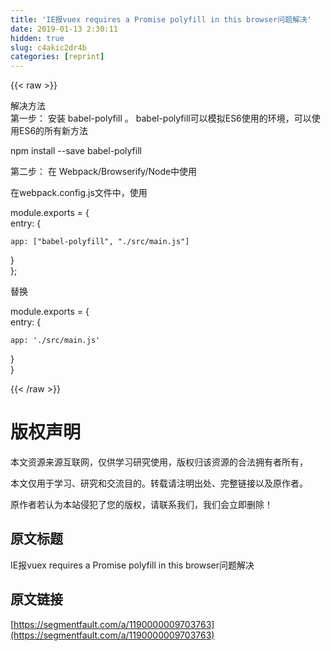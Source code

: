 ```yaml
---
title: 'IE报vuex requires a Promise polyfill in this browser问题解决' 
date: 2019-01-13 2:30:11
hidden: true
slug: c4akic2dr4b
categories: [reprint]
---
```


{{< raw >}}

                    
<p>解决方法<br>第一步： 安装 babel-polyfill 。 babel-polyfill可以模拟ES6使用的环境，可以使用ES6的所有新方法</p>
<p>npm install --save babel-polyfill</p>
<p>第二步： 在 Webpack/Browserify/Node中使用</p>
<p>在webpack.config.js文件中，使用</p>
<p>module.exports = {<br>  entry: {</p>
<div class="widget-codetool" style="display:none;">
      <div class="widget-codetool--inner">
      <span class="selectCode code-tool" data-toggle="tooltip" data-placement="top" title="" data-original-title="全选"></span>
      <span type="button" class="copyCode code-tool" data-toggle="tooltip" data-placement="top" data-clipboard-text="app: [&quot;babel-polyfill&quot;, &quot;./src/main.js&quot;]" title="" data-original-title="复制"></span>
      <span type="button" class="saveToNote code-tool" data-toggle="tooltip" data-placement="top" title="" data-original-title="放进笔记"></span>
      </div>
      </div><pre class="hljs avrasm"><code style="word-break: break-word; white-space: initial;"><span class="hljs-symbol">app:</span> [<span class="hljs-string">"babel-polyfill"</span>, <span class="hljs-string">"./src/main.js"</span>]</code></pre>
<p>}<br>};</p>
<p>替换</p>
<p>module.exports = {<br>  entry: {</p>
<div class="widget-codetool" style="display:none;">
      <div class="widget-codetool--inner">
      <span class="selectCode code-tool" data-toggle="tooltip" data-placement="top" title="" data-original-title="全选"></span>
      <span type="button" class="copyCode code-tool" data-toggle="tooltip" data-placement="top" data-clipboard-text="app:  './src/main.js'" title="" data-original-title="复制"></span>
      <span type="button" class="saveToNote code-tool" data-toggle="tooltip" data-placement="top" title="" data-original-title="放进笔记"></span>
      </div>
      </div><pre class="hljs groovy"><code style="word-break: break-word; white-space: initial;"><span class="hljs-string">app:</span>  <span class="hljs-string">'./src/main.js'</span></code></pre>
<p>}<br>}</p>

                
{{< /raw >}}

# 版权声明
本文资源来源互联网，仅供学习研究使用，版权归该资源的合法拥有者所有，

本文仅用于学习、研究和交流目的。转载请注明出处、完整链接以及原作者。

原作者若认为本站侵犯了您的版权，请联系我们，我们会立即删除！

## 原文标题
IE报vuex requires a Promise polyfill in this browser问题解决

## 原文链接
[https://segmentfault.com/a/1190000009703763](https://segmentfault.com/a/1190000009703763)

